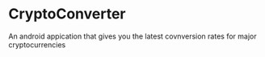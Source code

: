 # CryptoConverter
An android appication that gives you the latest covnversion rates for major cryptocurrencies
